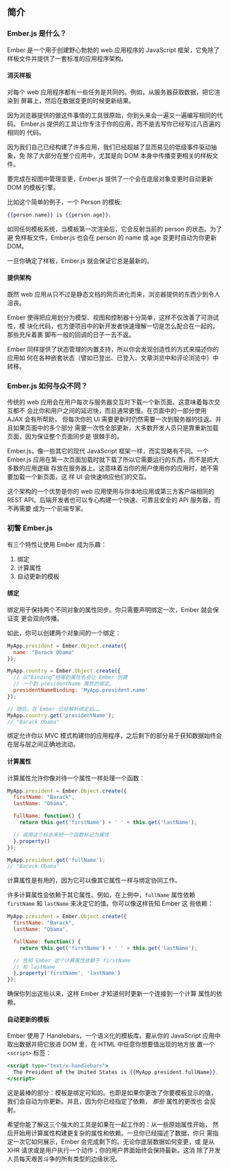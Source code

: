 ## 简介

### Ember.js 是什么？

Ember 是一个用于创建野心勃勃的 web 应用程序的 JavaScript 框架，它免除了
样板文件并提供了一套标准的应用程序架构。

#### 消灭样板

对每个 web 应用程序都有一些任务是共同的。例如，从服务器获取数据，把它渲染到
屏幕上，然后在数据变更的时候更新结果。

因为浏览器提供的做这件事情的工具很原始，你到头来会一遍又一遍编写相同的代码。
Ember.js 提供的工具让你专注于你的应用，而不是去写你已经写过八百遍的相同的
代码。

因为我们自己已经构建了许多应用，我们已经超越了显而易见的低级事件驱动抽象，免
除了大部分在整个应用中，尤其是向 DOM 本身中传播变更相关的样板文件。

要完成在视图中管理变更，Ember.js 提供了一个会在底层对象变更时自动更新 DOM
的模板引擎。

比如这个简单的例子，一个 Person 的模板:

```handlebars
{{person.name}} is {{person.age}}.
```

如同任何模板系统，当模板第一次渲染后，它会反射当前的 person 的状态。为了避
免样板文件，Ember.js 也会在 person 的 name 或 age 变更时自动为你更新 DOM。

一旦你确定了样板，Ember.js 就会保证它总是最新的。

#### 提供架构

既然 web 应用从只不过是静态文档的网页进化而来，浏览器提供的东西少到令人沮丧。

Ember 使得把应用划分为模型、视图和控制器十分简单，这样不仅改善了可测试性，模
块化代码，也方便项目中的新开发者快速理解一切是怎么配合在一起的。那些充斥着裹
脚布一般的回调的日子一去不返。

Ember 同样提供了状态管理的内置支持，所以你会发现创造性的方式来描述你的应用如
何在各种嵌套状态（譬如已登出、已登入、文章浏览中和评论浏览中）中转移。

### Ember.js 如何与众不同？

传统的 web 应用会在用户每次与服务器交互时下载一个新页面。这意味着每次交互都不
会比你和用户之间的延迟快，而且通常更慢。在页面中的一部分使用 AJAX 会有所帮助，
但每次你的 UI 需要更新时仍然需要一次到服务器的往返。并且如果页面中的多个部分
需要一次性全部更新，大多数开发人员只是靠重新加载页面，因为保证整个页面同步是
很棘手的。

Ember.js，像一些其它的现代 JavaScript 框架一样，而实现略有不同。一个 Ember.js
应用在第一次页面加载时就下载了所以它需要运行的东西，而不是把大多数的应用逻辑
存放在服务器上。这意味着当你的用户使用你的应用时，她不需要加载一个新页面，这
样 UI 会快速响应他们的交互。

这个架构的一个优势是你的 web 应用使用与你本地应用或第三方客户端相同的 REST
 API。后端开发者也可以专心构建一个快速、可靠且安全的 API 服务器，而不再需要
成为一个前端专家。

### 初瞥 Ember.js

有三个特性让使用 Ember 成为乐趣：

1. 绑定
2. 计算属性
3. 自动更新的模板

#### 绑定

绑定用于保持两个不同对象的属性同步。你只需要声明绑定一次，Ember 就会保证变
更会双向传播。

如此，你可以创建两个对象间的一个绑定：

```javascript
MyApp.president = Ember.Object.create({
  name: "Barack Obama"
});

MyApp.country = Ember.Object.create({
  // 以“Binding”结尾的属性名会让 Ember 创建
  // 一个到 presidentName 属性的绑定。
  presidentNameBinding: 'MyApp.president.name'
});

// 随后，在 Ember 已经解析绑定后……
MyApp.country.get('presidentName');
// "Barack Obama"
```

绑定允许你以 MVC 模式构建你的应用程序，之后剩下的部分易于获知数据始终会
在层与层之间正确地流动。

#### 计算属性

计算属性允许你像对待一个属性一样处理一个函数：

```javascript
MyApp.president = Ember.Object.create({
  firstName: "Barack",
  lastName: "Obama",

  fullName: function() {
    return this.get('firstName') + ' ' + this.get('lastName');

  // 调用这个标志来把一个函数标记为属性
  }.property()
});

MyApp.president.get('fullName');
// "Barack Obama"
```

计算属性是有用的，因为它可以像其它属性一样与绑定协同工作。

许多计算属性会依赖于其它属性。例如，在上例中，`fullName` 属性依赖
`firstName` 和 `lastName` 来决定它的值。你可以像这样告知 Ember 这
些依赖：

```javascript
MyApp.president = Ember.Object.create({
  firstName: "Barack",
  lastName: "Obama",

  fullName: function() {
    return this.get('firstName') + ' ' + this.get('lastName');

  // 告知 Ember 这个计算属性依赖于 firstName
  // 和 lastName
  }.property('firstName', 'lastName')
});
```

确保你列出这些以来，这样 Ember 才知道何时更新一个连接到一个计算
属性的依赖。

#### 自动更新的模板

Ember 使用了 Handlebars，一个语义化的模板库。要从你的 JavaScript
应用中取出数据并把它放进 DOM 里，在 HTML 中任意你想要值出现的地方放
置一个 `<script>` 标签：

```handlebars
<script type="text/x-handlebars">
  The President of the United States is {{MyApp.president.fullName}}.
</script>
```

这是最棒的部分：模板是绑定可知的。也即是如果你更改了你要模板显示的值，
我们会自动为你更新。并且，因为你已经指定了依赖， *那些* 属性的更改也
会反射。

希望你能了解这三个强大的工具是如果在一起工作的：从一些原始属性开始，
然后开始用计算属性构建更复杂的属性和依赖。一旦你已经描述了数据，你只
需指定一次它如何展示，Ember 会完成剩下的。无论你底层数据如何变更，或
是从 XHR 请求或是用户执行一个动作；你的用户界面始终会保持最新。这消
除了开发人员每天艰苦斗争的所有类型的边缘状况。
